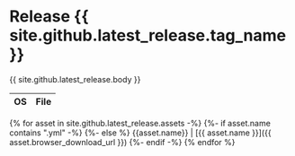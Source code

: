 # Release {{ site.github.latest_release.tag_name }}

{{ site.github.latest_release.body }}

OS | File
-- | --
{% for asset in site.github.latest_release.assets -%}
  {%- if asset.name contains ".yml" -%}
  {%- else %}
    {{asset.name}} | [{{ asset.name }}]({{ asset.browser_download_url }})
  {%- endif -%}
{% endfor %}


<div style="display: none">
{{ site.github.latest_release }}
</div>
